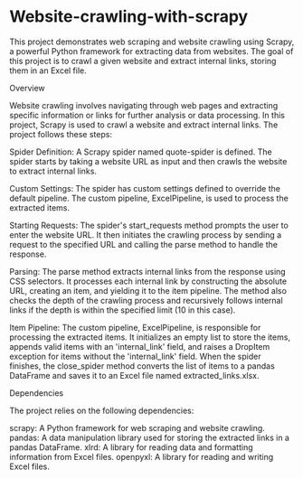 # Website-crawling-with-scrapy

This project demonstrates web scraping and website crawling using Scrapy, a powerful Python framework for extracting data from websites. The goal of this project is to crawl a given website and extract internal links, storing them in an Excel file.

Overview

Website crawling involves navigating through web pages and extracting specific information or links for further analysis or data processing. In this project, Scrapy is used to crawl a website and extract internal links. The project follows these steps:

Spider Definition: A Scrapy spider named quote-spider is defined. The spider starts by taking a website URL as input and then crawls the website to extract internal links.

Custom Settings: The spider has custom settings defined to override the default pipeline. The custom pipeline, ExcelPipeline, is used to process the extracted items.

Starting Requests: The spider's start_requests method prompts the user to enter the website URL. It then initiates the crawling process by sending a request to the specified URL and calling the parse method to handle the response.

Parsing: The parse method extracts internal links from the response using CSS selectors. It processes each internal link by constructing the absolute URL, creating an item, and yielding it to the item pipeline. The method also checks the depth of the crawling process and recursively follows internal links if the depth is within the specified limit (10 in this case).

Item Pipeline: The custom pipeline, ExcelPipeline, is responsible for processing the extracted items. It initializes an empty list to store the items, appends valid items with an 'internal_link' field, and raises a DropItem exception for items without the 'internal_link' field. When the spider finishes, the close_spider method converts the list of items to a pandas DataFrame and saves it to an Excel file named extracted_links.xlsx.

Dependencies

The project relies on the following dependencies:

scrapy: A Python framework for web scraping and website crawling.
pandas: A data manipulation library used for storing the extracted links in a pandas DataFrame.
xlrd: A library for reading data and formatting information from Excel files.
openpyxl: A library for reading and writing Excel files.
